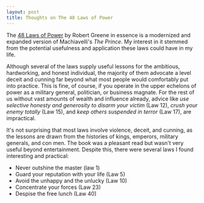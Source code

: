 ```yaml
---
layout: post
title: Thoughts on The 48 Laws of Power
---
```


The [48 Laws of Power](https://amzn.to/3etuZzi) by Robert Greene in essence is a modernized and expanded
version of Machiavelli's _The Prince_. My interest in it stemmed from the
potential usefulness and application these laws could have in my life.

Although several of the laws supply useful lessons for the ambitious,
hardworking, and honest individual, the majority of them advocate a level deceit
and cunning far beyond what most people would comfortably put into practice.
This is fine, of course, if you operate in the upper echelons of power as a
military general, politician, or business magnate. For the rest of us without
vast amounts of wealth and influence already, advice like _use selective honesty
and generosity to disarm your victim_ (Law 12), _crush your enemy totally_ (Law
15), and _keep others suspended in terror_ (Law 17), are impractical.

It's not surprising that most laws involve violence, deceit, and cunning, as the
lessons are drawn from the histories of kings, emperors, military generals, and
con men. The book was a pleasant read but wasn't very useful beyond
entertainment. Despite this, there were several laws I found interesting and
practical:

- Never outshine the master (law 1)
- Guard your reputation with your life (Law 5)
- Avoid the unhappy and the unlucky (Law 10)
- Concentrate your forces (Law 23)
- Despise the free lunch (Law 40)
